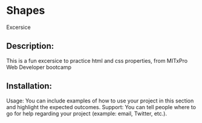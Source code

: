 <h1>Shapes</h1> 
Excersice

<h2>Description:</h2>
This is a fun excersice to practice html and css properties, from MITxPro Web Developer bootcamp

<h2>Installation:</h2> 


Usage: You can include examples of how to use your project in this section and highlight the expected outcomes. 
Support: You can tell people where to go for help regarding your project (example: email, Twitter, etc.). 
 
